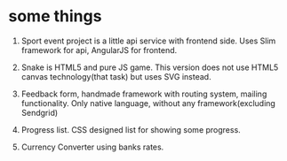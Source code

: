 # some things

1. Sport event project is a little api service with frontend side. Uses Slim framework for api, AngularJS for frontend.

2. Snake is HTML5 and pure JS game. This version does not use HTML5 canvas technology(that task) but uses SVG instead. 

3. Feedback form, handmade framework with routing system, mailing functionality. Only native language, without any framework(excluding Sendgrid)

4. Progress list. CSS designed list for showing some progress.

5. Currency Converter using banks rates.